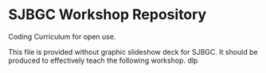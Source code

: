 # SJBGC Workshop Repository
Coding Curriculum for open use. 

This file is provided without graphic slideshow deck for SJBGC. It should be produced to effectively teach the following workshop.
dlp

